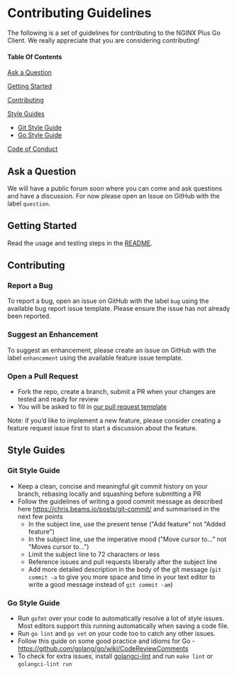 # Contributing Guidelines

The following is a set of guidelines for contributing to the NGINX Plus Go Client. We really appreciate that you are considering contributing!

#### Table Of Contents

[Ask a Question](#ask-a-question)

[Getting Started](#getting-started)

[Contributing](#contributing)

[Style Guides](#style-guides)
  * [Git Style Guide](#git-style-guide)
  * [Go Style Guide](#go-style-guide)

[Code of Conduct](https://github.com/nginxinc/nginx-plus-go-client/blob/main/CODE_OF_CONDUCT.md)

## Ask a Question

We will have a public forum soon where you can come and ask questions and have a discussion. For now please open an Issue on GitHub with the label `question`.


## Getting Started

Read the usage and testing steps in the [README](README.md).


## Contributing

### Report a Bug

To report a bug, open an issue on GitHub with the label `bug` using the available bug report issue template. Please ensure the issue has not already been reported.

### Suggest an Enhancement

To suggest an enhancement, please create an issue on GitHub with the label `enhancement` using the available feature issue template.

### Open a Pull Request

* Fork the repo, create a branch, submit a PR when your changes are tested and ready for review
* You will be asked to fill in [our pull request template](.github/ISSUE_TEMPLATE/PULL_REQUEST_TEMPLATE.md)

Note: if you’d like to implement a new feature, please consider creating a feature request issue first to start a discussion about the feature.

## Style Guides

### Git Style Guide

* Keep a clean, concise and meaningful git commit history on your branch, rebasing locally and squashing before submitting a PR
* Follow the guidelines of writing a good commit message as described here https://chris.beams.io/posts/git-commit/ and summarised in the next few points
    * In the subject line, use the present tense ("Add feature" not "Added feature")
    * In the subject line, use the imperative mood ("Move cursor to..." not "Moves cursor to...")
    * Limit the subject line to 72 characters or less
    * Reference issues and pull requests liberally after the subject line
    * Add more detailed description in the body of the git message (`git commit -a` to give you more space and time in your text editor to write a good message instead of `git commit -am`)

### Go Style Guide

* Run `gofmt` over your code to automatically resolve a lot of style issues. Most editors support this running automatically when saving a code file.
* Run `go lint` and `go vet` on your code too to catch any other issues.
* Follow this guide on some good practice and idioms for Go -  https://github.com/golang/go/wiki/CodeReviewComments
* To check for extra issues, install [golangci-lint](https://github.com/golangci/golangci-lint) and run `make lint` or `golangci-lint run`
